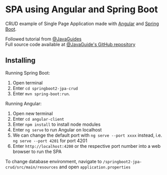 # SPA using Angular and Spring Boot

CRUD example of Single Page Application made with [Angular](https://angular.io/) and [Spring Boot](https://start.spring.io/).
<p>

Followed tutorial from <a href="https://www.javaguides.net/2019/06/spring-boot-angular-7-crud-example-tutorial.html">@JavaGuides</a>
<br>
Full source code available at <a href="https://github.com/RameshMF/Angular8-SpringBoot-CRUD-Tutorial">@JavaGuide's GitHub repository</a>
</p>

## Installing
Running Spring Boot: 
1. Open terminal
2. Enter `cd springboot2-jpa-crud`
3. Enter `mvn spring-boot:run`.

Running Angular:
1. Open new terminal
2. Enter `cd angular-client`
3. Enter `npm install` to install node modules
4. Enter `ng serve` to run Angular on localhost
5. We can change the default port with `ng serve --port xxxx` instead, i.e. `ng serve --port 4201` for port 4201
6. Enter `http://localhost:4200` or the respective port number into a web browser to run the SPA


To change database environment, navigate to `/springboot2-jpa-crud/src/main/resources` and open `application.properties` 

